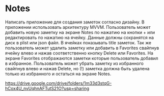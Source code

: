 # Notes
Написать приложение для создания заметок согласно дизайну. 
В приложении использовать архитектуру MVVM.
Пользователь может добавить новую заметку на экране Notes по нажатию на кнопки + или редактировать по нажатию на ячейку. 
Данные должны сохранятся на диск в plist или json файл. В ячейках показывать title заметок. 
Так же пользователь может удалить заметку или добавить в Favorites свайпнув ячейку влево и нажав соответственно кнопку Delete или Favorites. 
На экране Favorites отображаются заметки которые пользователь добавил в избранное. 
Пользователь может убрать заметку из избранного свайпнув влево и нажав Delete,
но (!) заметка должна быть удалена только из избранного и остаться на экране Notes.

https://drive.google.com/drive/folders/1m33d3stqG-hCox4U_nvUqhnAFTutS21O?usp=sharing
